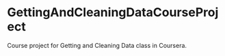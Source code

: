 # GettingAndCleaningDataCourseProject
Course project for Getting and Cleaning Data class in Coursera.
